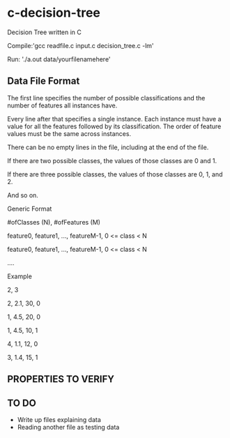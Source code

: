 # c-decision-tree
Decision Tree written in C


Compile:'gcc readfile.c input.c decision_tree.c -lm'

Run:	'./a.out data/yourfilenamehere'


Data File Format
----------------------------------------------------------------------------------------------------------------------
The first line specifies the number of possible classifications and the number of features all instances have.

Every line after that specifies a single instance. Each instance must have a value for all the features
followed by its classification. The order of feature values must be the same across instances.

There can be no empty lines in the file, including at the end of the file.

If there are two possible classes, the values of those classes are 0 and 1.

If there are three possible classes, the values of those classes are 0, 1, and 2.

And so on.


Generic Format

#ofClasses (N), #ofFeatures (M)

feature0, feature1, ..., featureM-1, 0 <= class < N

feature0, feature1, ..., featureM-1, 0 <= class < N

....


Example

2, 3

2, 2.1, 30, 0

1, 4.5, 20, 0

1, 4.5, 10, 1

4, 1.1, 12, 0

3, 1.4, 15, 1


PROPERTIES TO VERIFY
---------------------------



TO DO
---------------------------
- Write up files explaining data
- Reading another file as testing data
